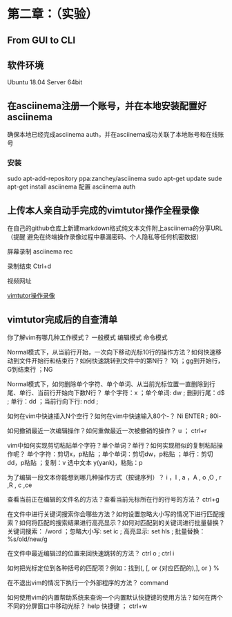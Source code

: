 # 第二章：（实验）
## From GUI to CLI

## 软件环境
 Ubuntu 18.04 Server 64bit

## 在asciinema注册一个账号，并在本地安装配置好asciinema
 确保本地已经完成asciinema auth，并在asciinema成功关联了本地账号和在线账号
### 安装
 sudo apt-add-repository ppa:zanchey/asciinema
 sudo apt-get update
 sude apt-get install asciinema
 配置
 asciinema auth

## 上传本人亲自动手完成的vimtutor操作全程录像
 在自己的github仓库上新建markdown格式纯文本文件附上asciinema的分享URL
 （提醒 避免在终端操作录像过程中暴漏密码、个人隐私等任何机密数据）

 屏幕录制
  asciinema rec

  录制结束
  Ctrl+d

  视频网址

  [vimtutor操作录像](https://asciinema.org/connect/e036dcb9-f8d0-4466-b30a-a1db688669ff)
 
## vimtutor完成后的自查清单
你了解vim有哪几种工作模式？
 一般模式
 编辑模式
 命令模式

Normal模式下，从当前行开始，一次向下移动光标10行的操作方法？如何快速移动到文件开始行和结束行？如何快速跳转到文件中的第N行？
 10j ；gg到开始行，G到结束行 ；NG

Normal模式下，如何删除单个字符、单个单词、从当前光标位置一直删除到行尾、单行、当前行开始向下数N行？
 单个字符：x ；单个单词: dw ; 删到行尾：d$ ; 单行：dd ；当前行向下行:  ndd ;

如何在vim中快速插入N个空行？如何在vim中快速输入80个-？
 Ni ENTER ; 80i-

如何撤销最近一次编辑操作？如何重做最近一次被撤销的操作？
 u ； ctrl+r

vim中如何实现剪切粘贴单个字符？单个单词？单行？如何实现相似的复制粘贴操作呢？
 单个字符：剪切x，p粘贴 ；单个单词：剪切dw，p粘贴 ；单行：剪切dd，p粘贴 ；复制：v 选中文本 y(yank)，粘贴：p

为了编辑一段文本你能想到哪几种操作方式（按键序列）？
 i ，I , a ，A , o ,O , r ,R , c ,ce

查看当前正在编辑的文件名的方法？查看当前光标所在行的行号的方法？
 ctrl+g 

在文件中进行关键词搜索你会哪些方法？如何设置忽略大小写的情况下进行匹配搜索？如何将匹配的搜索结果进行高亮显示？如何对匹配到的关键词进行批量替换？
 关键词搜索： /word  ；忽略大小写: set ic ; 高亮显示: set hls  ;  批量替换： %s/old/new/g

在文件中最近编辑过的位置来回快速跳转的方法？
 ctrl o ; ctrl i

如何把光标定位到各种括号的匹配项？例如：找到(, [, or {对应匹配的),], or }
 %

在不退出vim的情况下执行一个外部程序的方法？
 command

如何使用vim的内置帮助系统来查询一个内置默认快捷键的使用方法？如何在两个不同的分屏窗口中移动光标？
 help  快捷键  ； ctrl+w
